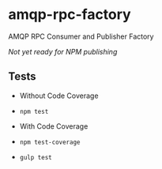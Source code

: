 amqp-rpc-factory
================

AMQP RPC Consumer and Publisher Factory

*Not yet ready for NPM publishing*

## Tests

- Without Code Coverage
- `npm test`

- With Code Coverage
- `npm test-coverage`
- `gulp test`
